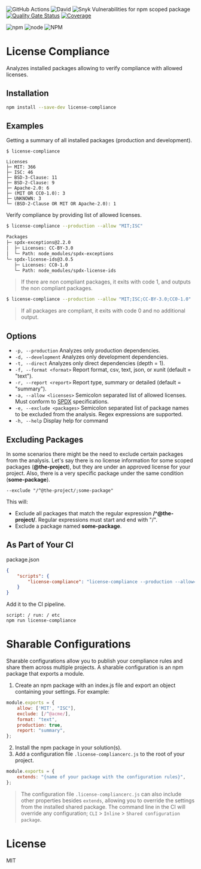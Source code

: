 ![GitHub Actions](https://github.com/tmorell/license-compliance/actions/workflows/ci.yaml/badge.svg)
![David](https://img.shields.io/david/tmorell/license-compliance)
![Snyk Vulnerabilities for npm scoped package](https://img.shields.io/snyk/vulnerabilities/npm/license-compliance)
[![Quality Gate Status](https://sonarcloud.io/api/project_badges/measure?project=tmorell_license-compliance&metric=alert_status)](https://sonarcloud.io/dashboard?id=tmorell_license-compliance)
[![Coverage](https://sonarcloud.io/api/project_badges/measure?project=tmorell_license-compliance&metric=coverage)](https://sonarcloud.io/dashboard?id=tmorell_license-compliance)

<div>

![npm](https://img.shields.io/npm/v/license-compliance)
![node](https://img.shields.io/node/v/license-compliance)
![NPM](https://img.shields.io/npm/l/license-compliance)

</div>


# License Compliance
Analyzes installed packages allowing to verify compliance with allowed licenses.

## Installation
```bash
npm install --save-dev license-compliance
```

## Examples
Getting a summary of all installed packages (production and development).
```
$ license-compliance

Licenses
├─ MIT: 366
├─ ISC: 46
├─ BSD-3-Clause: 11
├─ BSD-2-Clause: 9
├─ Apache-2.0: 6
├─ (MIT OR CC0-1.0): 3
├─ UNKNOWN: 3
└─ (BSD-2-Clause OR MIT OR Apache-2.0): 1
```

Verify compliance by providing list of allowed licenses.
```bash
$ license-compliance --production --allow "MIT;ISC"

Packages
├─ spdx-exceptions@2.2.0
│  ├─ Licenses: CC-BY-3.0
│  └─ Path: node_modules/spdx-exceptions
└─ spdx-license-ids@3.0.5
   ├─ Licenses: CC0-1.0
   └─ Path: node_modules/spdx-license-ids
```
> If there are non compliant packages, it exits with code 1, and outputs the non compliant packages.

```bash
$ license-compliance --production --allow "MIT;ISC;CC-BY-3.0;CC0-1.0"
```
> If all packages are compliant, it exits with code 0 and no additional output.

## Options
* `-p, --production` Analyzes only production dependencies.
* `-d, --development` Analyzes only development dependencies.
* `-t, --direct` Analyzes only direct dependencies (depth = 1).
* `-f, --format <format>` Report format, csv, text, json, or xunit (default = "text").
* `-r, --report <report>` Report type, summary or detailed (default = "summary").
* `-a, --allow <licenses>` Semicolon separated list of allowed licenses. Must conform to [SPDX](https://spdx.org/licenses) specifications.
* `-e, --exclude <packages>` Semicolon separated list of package names to be excluded from the analysis. Regex expressions are supported.
* `-h, --help` Display help for command

## Excluding Packages
In some scenarios there might be the need to exclude certain packages from the analysis. Let's say there is no license information for some scoped packages (**@the-project**), but they are under an approved license for your project. Also, there is a very specific package under the same condition (**some-package**).

```--exclude "/^@the-project/;some-package"```

This will:
* Exclude all packages that match the regular expression **/^@the-project/**. Regular expressions must start and end with "/".
* Exclude a package named **some-package**.

## As Part of Your CI
package.json
```json
{
    "scripts": {
        "license-compliance": "license-compliance --production --allow=\"MIT;ISC\""
    }
}
```
Add it to the CI pipeline.
```
script: / run: / etc
npm run license-compliance
```

# Sharable Configurations
Sharable configurations allow you to publish your compliance rules and share them across multiple projects. A sharable configuration is an npm package that exports a module.
1. Create an npm package with an index.js file and export an object containing your settings. For example:
```javascript
module.exports = {
    allow: ['MIT', "ISC"],
    exclude: [/^@acme/],
    format: "text",
    production: true,
    report: "summary",
};
```
2. Install the npm package in your solution(s).
2. Add a configuration file `.license-compliancerc.js` to the root of your project.
```javascript
module.exports = {
    extends: "{name of your package with the configuration rules}",
};

```
> The configuration file `.license-compliancerc.js` can also include other properties besides `extends`, allowing you to override the settings from the installed shared package. The command line in the CI will override any configuration; `CLI` > `Inline` > `Shared configuration package`.

# License
MIT
